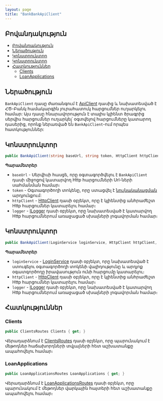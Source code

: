 ```yaml
---
layout: page
title: "BankBankApiClient" 
---
```


## Բովանդակություն

- [Բովանդակություն](#բովանդակություն)
- [Ներածություն](#ներածություն)
- [Կոնստրուկտոր](#կոնստրուկտոր)
- [Կոնստրուկտոր](#կոնստրուկտոր-1)
- [Հատկություններ](#հատկություններ)
  - [Clients](#clients)
  - [LoanApplications](#loanapplications)

## Ներածություն

`BankApiClient` դասը ժառանգում է [ApiClient](../../types/ApiClient.md) դասից և նախատեսված է ՀԾ-Բանկ համակարգին յուրահատուկ հարցումներ ուղարկելու համար: 
Այս դասը հնարավորություն է տալիս կլիենտ ծրագրից սերվիս հարցումներ ուղարկել՝ օգտվելով հարցումները կատարող դասերից, որոնք ներառված են `BankApiClient`-ում որպես հատկություններ:

## Կոնստրուկտոր

```c#
public BankApiClient(string baseUrl, string token, HttpClient httpClient, ILogger logger)
```

**Պարամետրեր**

* `baseUrl` - Սերվիսի հասցե, որը օգտագործվելու է `BankApiClient` դասի միջոցով կատարվող Http հարցումների Url-ների սահմանման համար։
* `token` - Օգտագործողի տոկենը, որը ստացվել է [նույնականացման](routes/LoginService.md#authenticateasync-1) արդյունքում: 
* `httpClient` - [HttpClient](https://learn.microsoft.com/en-us/dotnet/api/system.net.http.httpclient) դասի օբյեկտ, որը է կլիենտից անհրաժեշտ Http հարցումներ կատարելու համար։
* `logger` - [ILogger](https://learn.microsoft.com/en-us/dotnet/api/microsoft.extensions.logging.ilogger) դասի օբյեկտ, որը նախատեսված է կատարվող Http հարցումներում առաջացած սխալների լոգավորման համար։ 

## Կոնստրուկտոր

```c#
public BankApiClient(LoginService loginService, HttpClient httpClient, ILogger logger)
```

**Պարամետրեր**

* `loginService` - [LoginService](routes/LoginService.md) դասի օբյեկտ, որը նախատեսված է ստուգելու օգտագործողի տոկենի վալիդությունը և արդյոք օգատգործողը իրավասություն ունի հարցումը կատարելու։
* `httpClient` - [HttpClient](https://learn.microsoft.com/en-us/dotnet/api/system.net.http.httpclient) դասի օբյեկտ, որը է կլիենտից անհրաժեշտ Http հարցումներ կատարելու համար։
* `logger` - [ILogger](https://learn.microsoft.com/en-us/dotnet/api/microsoft.extensions.logging.ilogger) դասի օբյեկտ, որը նախատեսված է կատարվող Http հարցումներում առաջացած սխալների լոգավորման համար։

## Հատկություններ

### Clients

```c#
public ClientsRoutes Clients { get; }
```

Վերադարձնում է [ClientsRoutes](../routes/ClientsRoutes.md) դասի օբյեկտ, որը պարունակում է մեթոդներ հաճախորդների տվյալների հետ աշխատանքը ապահովելու համար։

### LoanApplications

```c#
public LoanApplicationsRoutes LoanApplications { get; }
```

Վերադարձնում է [LoanApplicationsRoutes](../routes/LoanApplicationsRoutes.md) դասի օբյեկտ, որը պարունակում է մեթոդներ վարկային հայտերի հետ աշխատանքը ապահովելու համար։



